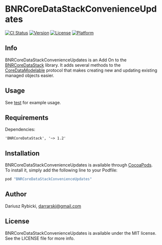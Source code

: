 # BNRCoreDataStackConvenienceUpdates

[![CI Status](http://img.shields.io/travis/darrarski/BNRCoreDataStackConvenienceUpdates.svg?style=flat)](https://travis-ci.org/darrarski/BNRCoreDataStackConvenienceUpdates)
[![Version](https://img.shields.io/cocoapods/v/BNRCoreDataStackConvenienceUpdates.svg?style=flat)](http://cocoapods.org/pods/BNRCoreDataStackConvenienceUpdates)
[![License](https://img.shields.io/cocoapods/l/BNRCoreDataStackConvenienceUpdates.svg?style=flat)](http://cocoapods.org/pods/BNRCoreDataStackConvenienceUpdates)
[![Platform](https://img.shields.io/cocoapods/p/BNRCoreDataStackConvenienceUpdates.svg?style=flat)](http://cocoapods.org/pods/BNRCoreDataStackConvenienceUpdates)

## Info

BNRCoreDataStackConvenienceUpdates is an Add On to the [BNRCoreDataStack](https://github.com/bignerdranch/CoreDataStack) library. It adds several methods to the [CoreDataModelable](Pod/CoreDataModelable.swift) protocol that makes creating new and updating existing managed objects easier.

## Usage

See [test](Example/Tests/CoreDataModelableTests.swift) for example usage.

## Requirements

Dependencies:

```
'BNRCoreDataStack', '~> 1.2'
```

## Installation

BNRCoreDataStackConvenienceUpdates is available through [CocoaPods](http://cocoapods.org). To install
it, simply add the following line to your Podfile:

```ruby
pod "BNRCoreDataStackConvenienceUpdates"
```

## Author

Dariusz Rybicki, darrarski@gmail.com

## License

BNRCoreDataStackConvenienceUpdates is available under the MIT license. See the LICENSE file for more info.
